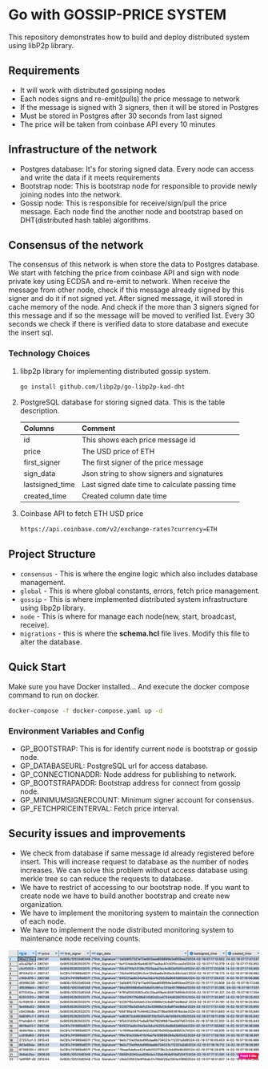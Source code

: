 # Go with GOSSIP-PRICE SYSTEM

This repository demonstrates how to build and deploy distributed system using libP2p library.

## Requirements
- It will work with distributed gossiping nodes
- Each nodes signs and re-emit(pulls) the price message to network
- If the message is signed with 3 signers, then it will be stored in Postgres
- Must be stored in Postgres after 30 seconds from last signed
- The price will be taken from coinbase API every 10 minutes

## Infrastructure of the network

- Postgres database: It's for storing signed data. Every node can access and write the data if it meets requirements
- Bootstrap node: This is bootstrap node for responsible to provide newly joining nodes into the network.
- Gossip node: This is responsible for receive/sign/pull the price message. Each node find the another node and bootstrap based on DHT(distributed hash table) algorithms.

## Consensus of the network

The consensus of this network is when store the data to Postgres database. We start with fetching the price from coinbase API and sign with node private key using ECDSA
and re-emit to network. When receive the message from other node, check if this message already signed by this signer and do it if not signed yet.
After signed message, it will stored in cache memory of the node. And check if the more than 3 signers signed for this message and if so the message will
be moved to verified list. Every 30 seconds we check if there is verified data to store database and execute the insert sql.

### Technology Choices

1. libp2p library for implementing distributed gossip system. 

   ```bash
   go install github.com/libp2p/go-libp2p-kad-dht
   ```
2. PostgreSQL database for storing signed data. This is the table description.

   Columns | Comment 
   --- | --- | 
   id | This shows each price message id
   price | The USD price of ETH
   first_signer | The first signer of the price message
   sign_data | Json string to show signers and signatures
   lastsigned_time | Last signed date time to calculate passing time
   created_time | Created column date time
3. Coinbase API to fetch ETH USD price
   ```bash
   https://api.coinbase.com/v2/exchange-rates?currency=ETH
   ```

## Project Structure
- `consensus` - This is where the engine logic which also includes database management.
- `global` - This is where global constants, errors, fetch price management.
- `gossip` - This is where implemented distributed system infrastructure using libp2p library.
- `node` - This is where for manage each node(new, start, broadcast, receive).
- `migrations` - this is where the **schema.hcl** file lives.  Modify this file to alter the database.

## Quick Start
Make sure you have Docker installed...
And execute the docker compose command to run on docker.

```bash
docker-compose -f docker-compose.yaml up -d
```

### Environment Variables and Config

- GP_BOOTSTRAP: This is for identify current node is bootstrap or gossip node.
- GP_DATABASEURL: PostgreSQL url for access database.
- GP_CONNECTIONADDR: Node address for publishing to network.
- GP_BOOTSTRAPADDR: Bootstrap address for connect from gossip node.
- GP_MINIMUMSIGNERCOUNT: Minimum signer account for consensus.
- GP_FETCHPRICEINTERVAL: Fetch price interval.

## Security issues and improvements
- We check from database if same message id already registered before insert. This will increase request to database as the number of nodes increases.
  We can solve this problem without access database using merkle tree so can reduce the requests to database.
- We have to restrict of accessing to our bootstrap node. If you want to create node we have to build another bootstrap and create new organization.
- We have to implement the monitoring system to maintain the connection of each node.
- We have to implement the node distributed monitoring system to maintenance node receiving counts.

![postgres.png](postgres.png)
